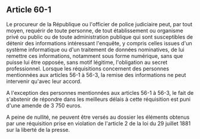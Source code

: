 Article 60-1
----
Le procureur de la République ou l'officier de police judiciaire peut, par tout
moyen, requérir de toute personne, de tout établissement ou organisme privé ou
public ou de toute administration publique qui sont susceptibles de détenir des
informations intéressant l'enquête, y compris celles issues d'un système
informatique ou d'un traitement de données nominatives, de lui remettre ces
informations, notamment sous forme numérique, sans que puisse lui être opposée,
sans motif légitime, l'obligation au secret professionnel. Lorsque les
réquisitions concernent des personnes mentionnées aux articles 56-1 à 56-3, la
remise des informations ne peut intervenir qu'avec leur accord.

A l'exception des personnes mentionnées aux articles 56-1 à 56-3, le fait de
s'abstenir de répondre dans les meilleurs délais à cette réquisition est puni
d'une amende de 3 750 euros.

A peine de nullité, ne peuvent être versés au dossier les éléments obtenus par
une réquisition prise en violation de l'article 2 de la loi du 29 juillet 1881
sur la liberté de la presse.
